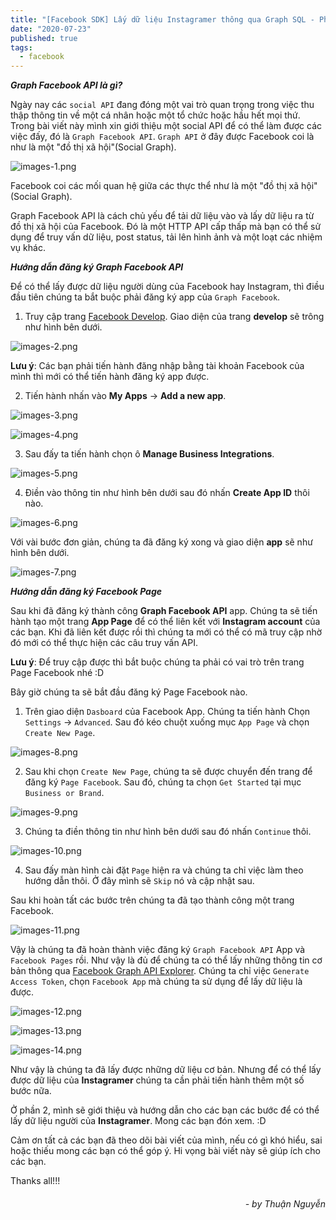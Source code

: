 ```yaml
---
title: "[Facebook SDK] Lấy dữ liệu Instagramer thông qua Graph SQL - Phần 1"
date: "2020-07-23"
published: true
tags:
  - facebook
---
```


***Graph Facebook API là gì?***

Ngày nay các `social API` đang đóng một vai trò quan trọng trong việc thu thập thông tin về một cá nhân hoặc một tổ chức hoặc hầu hết mọi thứ. Trong bài viết này mình xin giới thiệu một social API để có thể làm được các việc đấy, đó là `Graph Facebook API`.
`Graph API` ở đây được Facebook coi là như là một "đồ thị xã hội"(Social Graph).

![images-1.png](/images-1.png)

Facebook coi các mối quan hệ giữa các thực thể như là một "đồ thị xã hội"(Social Graph).

Graph Facebook API là cách chủ yếu để tải dữ liệu vào và lấy dữ liệu ra từ đồ thị xã hội của Facebook. Đó là một HTTP API cấp thấp mà bạn có thể sử dụng để truy vấn dữ liệu, post status, tải lên hình ảnh và một loạt các nhiệm vụ khác.

***Hướng dẫn đăng ký Graph Facebook API***

Để có thể lấy được dữ liệu người dùng của Facebook hay Instagram, thì điều đầu tiên chúng ta bắt buộc phải đăng ký app của `Graph Facebook`.
  1. Truy cập trang [Facebook Develop](https://developers.facebook.com/). Giao diện của trang __develop__ sẽ trông như hình bên dưới.

  ![images-2.png](/images-2.png)

  __Lưu ý__: Các bạn phải tiến hành đăng nhập bằng tài khoản Facebook của mình thì mới có thể tiến hành đăng ký app được.

  2. Tiến hành nhấn vào __My Apps__ -> __Add a new app__.

  ![images-3.png](/images-3.png)<br>

  ![images-4.png](/images-4.png)<br>

  3. Sau đấy ta tiến hành chọn ô __Manage Business Integrations__.

  ![images-5.png](/images-5.png)<br>

  4. Điền vào thông tin như hình bên dưới sau đó nhấn __Create App ID__ thôi nào.

  ![images-6.png](/images-6.png)<br>

Với vài bước đơn giản, chúng ta đã đăng ký xong và giao diện __app__ sẽ như hình bên dưới.

  ![images-7.png](/images-7.png)<br>

***Hướng dẫn đăng ký Facebook Page***

Sau khi đã đăng ký thành công __Graph Facebook API__ app. Chúng ta sẽ tiến hành tạo một trang __App Page__ để có thể liên kết với __Instagram account__ của các bạn. Khi đã liên kết được rồi thì chúng ta mới có thể có mã truy cập nhờ đó mới có thể thực hiện các câu truy vấn API.

__Lưu ý__: Để truy cập được thì bắt buộc chúng ta phải có vai trò trên trang Page Facebook nhé :D

Bây giờ chúng ta sẽ bắt đầu đăng ký Page Facebook nào.<br>

  1. Trên giao diện `Dasboard` của Facebook App. Chúng ta tiến hành Chọn `Settings` -> `Advanced`. Sau đó kéo chuột xuống mục `App Page` và chọn `Create New Page`.

  ![images-8.png](/images-8.png)<br>

  2. Sau khi chọn `Create New Page`, chúng ta sẽ được chuyển đến trang để đăng ký `Page Facebook`. Sau đó, chúng ta chọn `Get Started` tại mục `Business or Brand`.

  ![images-9.png](/images-9.png)<br>

  3. Chúng ta điền thông tin như hình bên dưới sau đó nhấn `Continue` thôi.

  ![images-10.png](/images-10.png)<br>

  4. Sau đấy màn hình cài đặt `Page` hiện ra và chúng ta chỉ việc làm theo hướng dẫn thôi. Ở đây mình sẽ `Skip` nó và cập nhật sau.

Sau khi hoàn tất các bước trên chúng ta đã tạo thành công một trang Facebook.

  ![images-11.png](/images-11.png)<br>

Vậy là chúng ta đã hoàn thành việc đăng ký `Graph Facebook API` App và `Facebook Pages` rồi. Như vậy là đủ để chúng ta có thể lấy những thông tin cơ bản thông qua [Facebook Graph API Explorer](https://developers.facebook.com/tools/explorer). Chúng ta chỉ việc `Generate Access Token`, chọn `Facebook App` mà chúng ta sử dụng để lấy dữ liệu là được.

![images-12.png](/images-12.png)

![images-13.png](/images-13.png)

![images-14.png](/images-14.png)

Như vậy là chúng ta đã lấy được những dữ liệu cơ bản. Nhưng để có thể lấy được dữ liệu của __Instagramer__ chúng ta cần phải tiến hành thêm một số bước nữa.

Ở phần 2, mình sẽ giới thiệu và hướng dẫn cho các bạn các bước để có thể lấy dữ liệu người của __Instagramer__. Mong các bạn đón xem. :D

Cảm ơn tất cả các bạn đã theo dõi bài viết của mình, nếu có gì khó hiểu, sai hoặc thiếu mong các bạn có thể góp ý. Hi vọng bài viết này sẽ giúp ích cho các bạn.

Thanks all!!!

######                    *<div style="text-align: right"> - by Thuận Nguyễn </div>*
